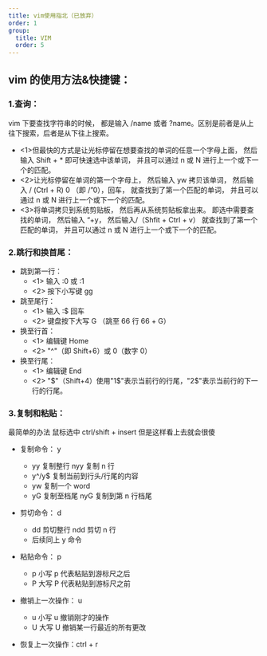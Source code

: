 ```yaml
---
title: vim使用指北（已放弃）
order: 1
group:
  title: VIM
  order: 5
---
```


## vim 的使用方法&快捷键：

### 1.查询：

vim 下要查找字符串的时候， 都是输入 /name 或者 ?name。区别是前者是从上往下搜索，后者是从下往上搜索。

- <1>但最快的方式是让光标停留在想要查找的单词的任意一个字母上面， 然后输入 Shift + \* 即可快速选中该单词，
  并且可以通过 n 或 N 进行上一个或下一个的匹配。
- <2>让光标停留在单词的第一个字母上， 然后输入 yw 拷贝该单词， 然后输入 / (Ctrl + R) 0 （即 /”0），回车，
  就查找到了第一个匹配的单词， 并且可以通过 n 或 N 进行上一个或下一个的匹配。
- <3>将单词拷贝到系统剪贴板， 然后再从系统剪贴板拿出来。 即选中需要查找的单词， 然后输入 “+y， 然后输入/（Shfit + Ctrl + v）
  就查找到了第一个匹配的单词， 并且可以通过 n 或 N 进行上一个或下一个的匹配。

### 2.跳行和换首尾：

- 跳到第一行：
  - <1> 输入 :0 或 :1
  - <2> 按下小写键 gg
- 跳至尾行：
  - <1> 输入 :$ 回车
  - <2> 键盘按下大写 G （跳至 66 行 66 + G）
- 换至行首：
  - <1> 编辑键 Home
  - <2> "^"（即 Shift+6）或 0（数字 0）
- 换至行尾：
  - <1> 编辑键 End
  - <2> "$"（Shift+4）使用"1$"表示当前行的行尾，"2$"表示当前行的下一行的行尾。

### 3.复制和粘贴：

最简单的办法 鼠标选中 ctrl/shift + insert 但是这样看上去就会很傻

- 复制命令： y

  - yy 复制整行 nyy 复制 n 行
  - y^/y$ 复制当前到行头/行尾的内容
  - yw 复制一个 word
  - yG 复制至档尾 nyG 复制到第 n 行档尾

- 剪切命令： d

  - dd 剪切整行 ndd 剪切 n 行
  - 后续同上 y 命令

- 粘贴命令： p

  - p 小写 p 代表粘贴到游标尺之后
  - P 大写 P 代表粘贴到游标尺之前

- 撤销上一次操作： u

  - u 小写 u 撤销刚才的操作
  - U 大写 U 撤销某一行最近的所有更改

- 恢复上一次操作：ctrl + r
